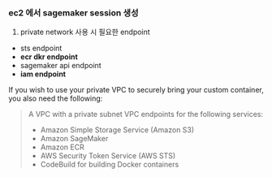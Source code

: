 ### ec2 에서 sagemaker session 생성

1. private network 사용 시 필요한 endpoint

- sts endpoint
- **ecr dkr endpoint**
- sagemaker api endpoint
- **iam endpoint**


If you wish to use your private VPC to securely bring your custom container, you also need the following:

> A VPC with a private subnet VPC endpoints for the following services:
> - Amazon Simple Storage Service (Amazon S3)
> - Amazon SageMaker
> - Amazon ECR
> - AWS Security Token Service (AWS STS)
> - CodeBuild for building Docker containers
